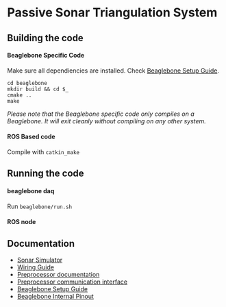 # Passive Sonar Triangulation System

## Building the code

#### Beaglebone Specific Code
Make sure all dependiencies are installed. Check [Beaglebone Setup Guide](docs/bbb-install.md).
```
cd beaglebone
mkdir build && cd $_
cmake ..
make
```
*Please note that the Beaglebone specific code only compiles on a Beaglebone. It will exit cleanly without compiling on any other system.*

#### ROS Based code
Compile with `catkin_make`

## Running the code

#### beaglebone daq
Run `beaglebone/run.sh` 

#### ROS node


## Documentation
* [Sonar Simulator](docs/simulator.md)
* [Wiring Guide](docs/wiring.md)
* [Preprocessor documentation](preprocessor_firmware/README.md)
* [Preprocessor communication interface](preprocessor_firmware/docs/CommInterface.md)
* [Beaglebone Setup Guide](docs/bbb-install.md)
* [Beaglebone Internal Pinout](docs/pinout.md)